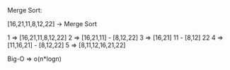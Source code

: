 Merge Sort:

[16,21,11,8,12,22] -> Merge Sort

1 => [16,21,11,8,12,22]
2 => [16,21,11]  -  [8,12,22]
3 => [16,21] 11 - [8,12] 22
4 => [11,16,21] - [8,12,22]
5 => [8,11,12,16,21,22]

Big-O => o(n*logn)
